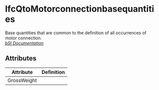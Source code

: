 IfcQtoMotorconnectionbasequantities
===================================
Base quantities that are common to the definition of all occurrences of motor
connection.  
[ _bSI
Documentation_](https://standards.buildingsmart.org/IFC/DEV/IFC4_2/FINAL/HTML/schema/ifcelectricaldomain/qset/qto_motorconnectionbasequantities.htm)


Attributes
----------
| Attribute   | Definition   |
|-------------|--------------|
| GrossWeight |              |
